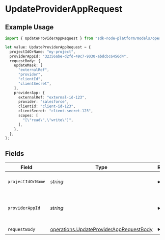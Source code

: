 # UpdateProviderAppRequest

## Example Usage

```typescript
import { UpdateProviderAppRequest } from "sdk-node-platform/models/operations";

let value: UpdateProviderAppRequest = {
  projectIdOrName: "my-project",
  providerAppId: "32356abe-d2fd-49c7-9030-abdcbc6456d4",
  requestBody: {
    updateMask: [
      "externalRef",
      "provider",
      "clientId",
      "clientSecret",
    ],
    providerApp: {
      externalRef: "external-id-123",
      provider: "salesforce",
      clientId: "client-id-123",
      clientSecret: "client-secret-123",
      scopes: [
        "[\"read\",\"write\"]",
      ],
    },
  },
};
```

## Fields

| Field                                                                                              | Type                                                                                               | Required                                                                                           | Description                                                                                        | Example                                                                                            |
| -------------------------------------------------------------------------------------------------- | -------------------------------------------------------------------------------------------------- | -------------------------------------------------------------------------------------------------- | -------------------------------------------------------------------------------------------------- | -------------------------------------------------------------------------------------------------- |
| `projectIdOrName`                                                                                  | *string*                                                                                           | :heavy_check_mark:                                                                                 | The Ampersand project ID or project name.                                                          | my-project                                                                                         |
| `providerAppId`                                                                                    | *string*                                                                                           | :heavy_check_mark:                                                                                 | ID of the provider app, returned by the CreateProviderApp call.                                    | 32356abe-d2fd-49c7-9030-abdcbc6456d4                                                               |
| `requestBody`                                                                                      | [operations.UpdateProviderAppRequestBody](../../models/operations/updateproviderapprequestbody.md) | :heavy_check_mark:                                                                                 | N/A                                                                                                |                                                                                                    |